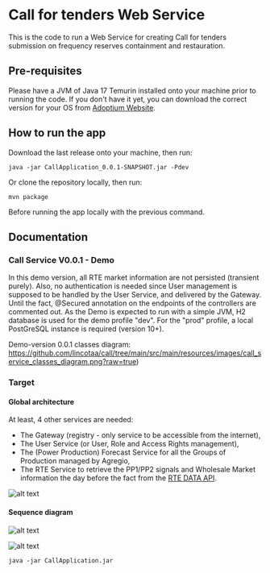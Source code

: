 # Call for tenders Web Service
This is the code to run a Web Service for creating Call for tenders 
submission on frequency reserves containment and restauration.


## Pre-requisites
Please have a JVM of Java 17 Temurin installed onto your machine prior to running the code.
If you don't have it yet, you can download the correct version for your OS from 
[Adoptium Website](https://adoptium.net/temurin/releases/).


## How to run the app
Download the last release onto your machine, then run:
```
java -jar CallApplication_0.0.1-SNAPSHOT.jar -Pdev
```
Or clone the repository locally, then run:
```
mvn package
```
Before running the app locally with the previous command.


## Documentation
### Call Service V0.0.1 - Demo
In this demo version, all RTE market information are not persisted (transient purely).
Also, no authentication is needed since User management is supposed to be handled by the User Service, and delivered by 
the Gateway. Until the fact, @Secured annotation on the endpoints of the controllers are commented out.
As the Demo is expected to run with a simple JVM, H2 database is used for the demo profile "dev". 
For the "prod" profile, a local PostGreSQL instance is required (version 10+).

Demo-version 0.0.1 classes diagram:
https://github.com/lincotaa/call/tree/main/src/main/resources/images/call_service_classes_diagram.png?raw=true)

### Target
#### Global architecture
At least, 4 other services are needed: 
- The Gateway (registry - only service to be accessible from the internet), 
- The User Service (or User, Role and Access Rights management),
- The (Power Production) Forecast Service for all the Groups of Production managed by Agregio,
- The RTE Service to retrieve the PP1/PP2 signals and Wholesale Market information the day before the fact from 
the [RTE DATA API](https://data.rte-france.com/).

![alt text](https://github.com/lincotaa/call/tree/main/src/main/resources/images/global_architecture.png?raw=true)
#### Sequence diagram
![alt text](https://github.com/lincotaa/call/tree/main/src/main/resources/images/sequence_diagram.png?raw=true)

![alt text](https://github.com/[username]/[reponame]/blob/[branch]/image.jpg?raw=true)

``java -jar CallApplication.jar``
